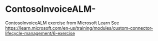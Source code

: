 # ContosoInvoiceALM-
ContosoInvoiceALM exercise from Microsoft Learn
See https://learn.microsoft.com/en-us/training/modules/custom-connector-lifecycle-management/6-exercise 
